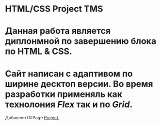 # HTML/CSS Project TMS

Данная работа является диплонмной по завершению блока по HTML & CSS.
===
Сайт написан с адаптивом по ширине десктоп версии.
Во время разработки применяль как технолония ***Flex*** так и по ***Grid***.
===
Добавлен GitPage [Project ](https://andrey-semchenko.github.io/TMS-project-html-css/) .
